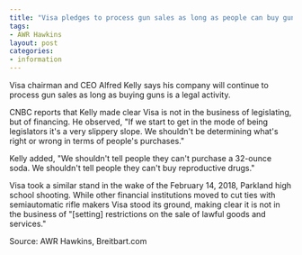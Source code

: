 ```yaml
---
title: "Visa pledges to process gun sales as long as people can buy guns"
tags:
- AWR Hawkins
layout: post
categories:
- information
---
```


Visa chairman and CEO Alfred Kelly says his company will continue to process gun sales as long as buying guns is a legal activity.

CNBC reports that Kelly made clear Visa is not in the business of legislating, but of financing. He observed, "If we start to get in the mode of being legislators it's a very slippery slope. We shouldn't be determining what's right or wrong in terms of people's purchases."

Kelly added, "We shouldn't tell people they can't purchase a 32-ounce soda. We shouldn't tell people they can't buy reproductive drugs."

Visa took a similar stand in the wake of the February 14, 2018, Parkland high school shooting. While other financial institutions moved to cut ties with semiautomatic rifle makers Visa stood its ground, making clear it is not in the business of "[setting] restrictions on the sale of lawful goods and services."

Source: AWR Hawkins, Breitbart.com
